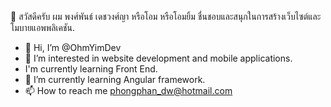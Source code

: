 🙋 สวัสดีครับ ผม พงศ์พันธ์ เดชวงศ์ญา หรือโอม หรือโอมยิ้ม ชื่นชอบและสนุกในการสร้างเว็บไซต์และโมบายแอพพลิเคชัน.

- 👋 Hi, I’m @OhmYimDev
- 👀 I’m interested in website development and mobile applications.
-    I'm currently learning Front End.
- 🌱 I’m currently learning Angular framework.
- 📫 How to reach me phongphan_dw@hotmail.com

